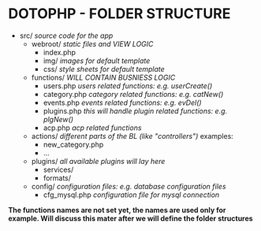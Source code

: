 DOTOPHP - FOLDER STRUCTURE
===========================

* src/    _source code for the app_
    * webroot/    _static files and VIEW LOGIC_                    
        * index.php 
        * img/    _images for default template_
        * css/    _style sheets for default template_
    * functions/    _WILL CONTAIN BUSNIESS LOGIC_
        * users.php    _users related functions: e.g. userCreate()_
        * category.php    _category related functions: e.g. catNew()_
        * events.php    _events related functions: e.g. evDel()_
        * plugins.php    _this will handle plugin related functions: e.g.
	  plgNew()_
        * acp.php _acp related functions_
    * actions/    _different parts of the BL (like "controllers")_
        examples:
        * new_category.php
        * ...
    * plugins/    _all available plugins will lay here_
        * services/
        * formats/
    * config/    _configuration files: e.g. database configuration files_
        * cfg_mysql.php _configuration file for mysql connection_

**The functions names are not set yet, the names are used only for example.
Will discuss this mater after we will define the folder structures**
